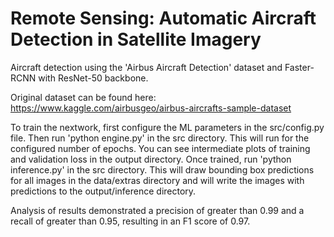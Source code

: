 # Remote Sensing: Automatic Aircraft Detection in Satellite Imagery
Aircraft detection using the 'Airbus Aircraft Detection' dataset and Faster-RCNN with ResNet-50 backbone.

Original dataset can be found here: https://www.kaggle.com/airbusgeo/airbus-aircrafts-sample-dataset

To train the nextwork, first configure the ML parameters in the src/config.py file. Then run 'python engine.py' in the src directory. This will run for the configured number of epochs. You can see intermediate plots of training and validation loss in the output directory. Once trained, run 'python inference.py' in the src directory. This will draw bounding box predictions for all images in the data/extras directory and will write the images with predictions to the output/inference directory.

Analysis of results demonstrated a precision of greater than 0.99 and a recall of greater than 0.95, resulting in an F1 score of 0.97. 